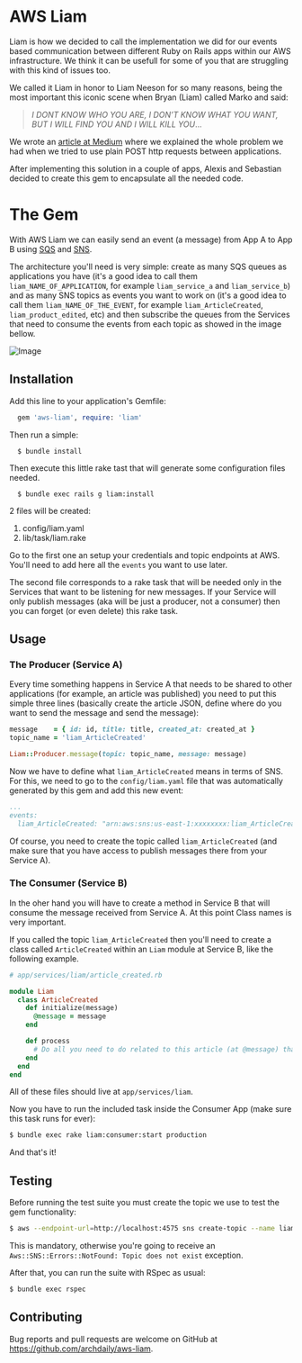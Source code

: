 # AWS Liam

Liam is how we decided to call the implementation we did for our events based communication between different Ruby on Rails apps within our AWS infrastructure. We think it can be usefull for some of you that are struggling with this kind of issues too.

We called it Liam in honor to Liam Neeson for so many reasons, being the most important this iconic scene when Bryan (Liam) called Marko and said:

> *I DONT KNOW WHO YOU ARE, I DON’T KNOW WHAT YOU WANT, BUT I WILL FIND YOU AND I WILL KILL YOU*...

We wrote an [article at Medium](https://medium.com/archdaily-on-technology/microservices-events-aws-our-path-to-improve-communication-between-our-ruby-on-rails-apps-501b65e35fa3) where we explained the whole problem we had when we tried to use plain POST http requests between applications.

After implementing this solution in a couple of apps, Alexis and Sebastian decided to create this gem to encapsulate all the needed code.


# The Gem

With AWS Liam we can easily send an event (a message) from App A to App B using [SQS](https://docs.aws.amazon.com/AWSSimpleQueueService/latest/SQSDeveloperGuide/welcome.html) and [SNS](https://docs.aws.amazon.com/sns/latest/dg/welcome.html). 

The architecture you'll need is very simple: create as many SQS queues as applications you have (it's a good idea to call them `liam_NAME_OF_APPLICATION`, for example `liam_service_a` and `liam_service_b`) and as many SNS topics as events you want to work on (it's a good idea to call them `liam_NAME_OF_THE_EVENT`, for example `liam_ArticleCreated`, `liam_product_edited`, etc) and then subscribe the queues from the Services that need to consume the events from each topic as showed in the image bellow.

![Image](https://miro.medium.com/max/4000/1*DjlJlFUnT1UgviJzNJZ-xQ.png)

## Installation

Add this line to your application's Gemfile:

```ruby
  gem 'aws-liam', require: 'liam'
```
Then run a simple:
```
  $ bundle install
```

Then execute this little rake tast that will generate some configuration files needed.

```
  $ bundle exec rails g liam:install
```

2 files will be created:

 1. config/liam.yaml
 2. lib/task/liam.rake

Go to the first one an setup your credentials and topic endpoints at AWS. You'll need to add here all the `events` you want to use later. 

The second file corresponds to a rake task that will be needed only in the Services that want to be listening for new messages. If your Service will only publish messages (aka will be just a producer, not a consumer) then you can forget (or even delete) this rake task.

## Usage

### The Producer (Service A)
Every time something happens in Service A that needs to be shared to other applications (for example, an article was published) you need to put this simple three lines (basically create the article JSON, define where do you want to send the message and send the message):

```ruby
message    = { id: id, title: title, created_at: created_at }
topic_name = 'liam_ArticleCreated'

Liam::Producer.message(topic: topic_name, message: message)
```

Now we have to define what `liam_ArticleCreated` means in terms of SNS. For this, we need to go to the `config/liam.yaml` file that was automatically generated by this gem and add this new event:

```yaml
...
events:
  liam_ArticleCreated: "arn:aws:sns:us-east-1:xxxxxxxx:liam_ArticleCreated"
```

Of course, you need to create the topic called `liam_ArticleCreated` (and make sure that you have access to publish messages there from your Service A).

### The Consumer (Service B)
In the oher hand you will have to create a method in Service B that will consume the message received from Service A. At this point Class names is very important.

If you called the topic `liam_ArticleCreated` then you'll need to create a class called `ArticleCreated` within an `Liam` module at Service B, like the following example.

```ruby
# app/services/liam/article_created.rb

module Liam
  class ArticleCreated
    def initialize(message)
      @message = message
    end

    def process
      # Do all you need to do related to this article (at @message) that has been created at Service A
    end
  end
end
```
All of these files should live at `app/services/liam`.

Now you have to run the included task inside the Consumer App (make sure this task runs for ever):

```bash
$ bundle exec rake liam:consumer:start production
```

And that's it!

## Testing

Before running the test suite you must create the topic we use to test the gem functionality:

```bash
$ aws --endpoint-url=http://localhost:4575 sns create-topic --name liam_TestProducer
```

This is mandatory, otherwise you're going to receive an `Aws::SNS::Errors::NotFound: Topic does not exist` exception.

After that, you can run the suite with RSpec as usual:

```bash
$ bundle exec rspec
```

## Contributing

Bug reports and pull requests are welcome on GitHub at https://github.com/archdaily/aws-liam.
